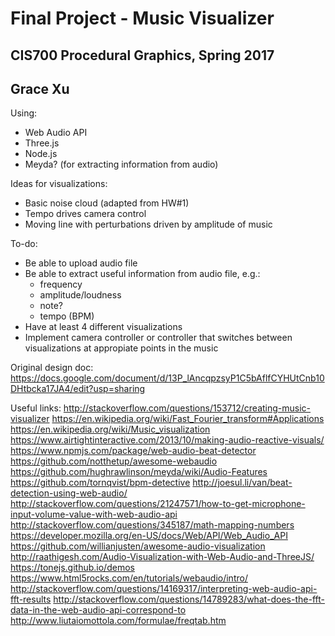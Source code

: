 # Final Project - Music Visualizer
## CIS700 Procedural Graphics, Spring 2017
## Grace Xu 

Using:
- Web Audio API
- Three.js
- Node.js 
- Meyda? (for extracting information from audio)

Ideas for visualizations: 
- Basic noise cloud (adapted from HW#1)
- Tempo drives camera control 
- Moving line with perturbations driven by amplitude of music

To-do:
- Be able to upload audio file
- Be able to extract useful information from audio file, e.g.:
	- frequency
	- amplitude/loudness
	- note?
	- tempo (BPM)
- Have at least 4 different visualizations
- Implement camera controller or controller that switches between visualizations at appropiate points in the music

Original design doc: https://docs.google.com/document/d/13P_lAncqpzsyP1C5bAflfCYHUtCnb10DHtbcka17JA4/edit?usp=sharing

Useful links: 
http://stackoverflow.com/questions/153712/creating-music-visualizer
https://en.wikipedia.org/wiki/Fast_Fourier_transform#Applications
https://en.wikipedia.org/wiki/Music_visualization
https://www.airtightinteractive.com/2013/10/making-audio-reactive-visuals/
https://www.npmjs.com/package/web-audio-beat-detector
https://github.com/notthetup/awesome-webaudio
https://github.com/hughrawlinson/meyda/wiki/Audio-Features
https://github.com/tornqvist/bpm-detective
http://joesul.li/van/beat-detection-using-web-audio/
http://stackoverflow.com/questions/21247571/how-to-get-microphone-input-volume-value-with-web-audio-api
http://stackoverflow.com/questions/345187/math-mapping-numbers
https://developer.mozilla.org/en-US/docs/Web/API/Web_Audio_API
https://github.com/willianjusten/awesome-audio-visualization
http://raathigesh.com/Audio-Visualization-with-Web-Audio-and-ThreeJS/
https://tonejs.github.io/demos
https://www.html5rocks.com/en/tutorials/webaudio/intro/
http://stackoverflow.com/questions/14169317/interpreting-web-audio-api-fft-results
http://stackoverflow.com/questions/14789283/what-does-the-fft-data-in-the-web-audio-api-correspond-to
http://www.liutaiomottola.com/formulae/freqtab.htm